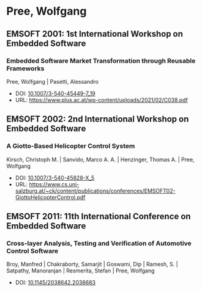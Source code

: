 # Pree, Wolfgang

## EMSOFT 2001: 1st International Workshop on Embedded Software

### Embedded Software Market Transformation through Reusable Frameworks
Pree, Wolfgang | Pasetti, Alessandro
* DOI: [10.1007/3-540-45449-7_19](https://doi.org/10.1007/3-540-45449-7_19)
* URL: <https://www.plus.ac.at/wp-content/uploads/2021/02/C038.pdf>

## EMSOFT 2002: 2nd International Workshop on Embedded Software

### A Giotto-Based Helicopter Control System
Kirsch, Christoph M. | Sanvido, Marco A. A. | Henzinger, Thomas A. | Pree, Wolfgang
* DOI: [10.1007/3-540-45828-X_5](https://doi.org/10.1007/3-540-45828-X_5)
* URL: <https://www.cs.uni-salzburg.at/~ck/content/publications/conferences/EMSOFT02-GiottoHelicopterControl.pdf>

## EMSOFT 2011: 11th International Conference on Embedded Software

### Cross-layer Analysis, Testing and Verification of Automotive Control Software
Broy, Manfred | Chakraborty, Samarjit | Goswami, Dip | Ramesh, S. | Satpathy, Manoranjan | Resmerita, Stefan | Pree, Wolfgang
* DOI: [10.1145/2038642.2038683](https://doi.org/10.1145/2038642.2038683)

